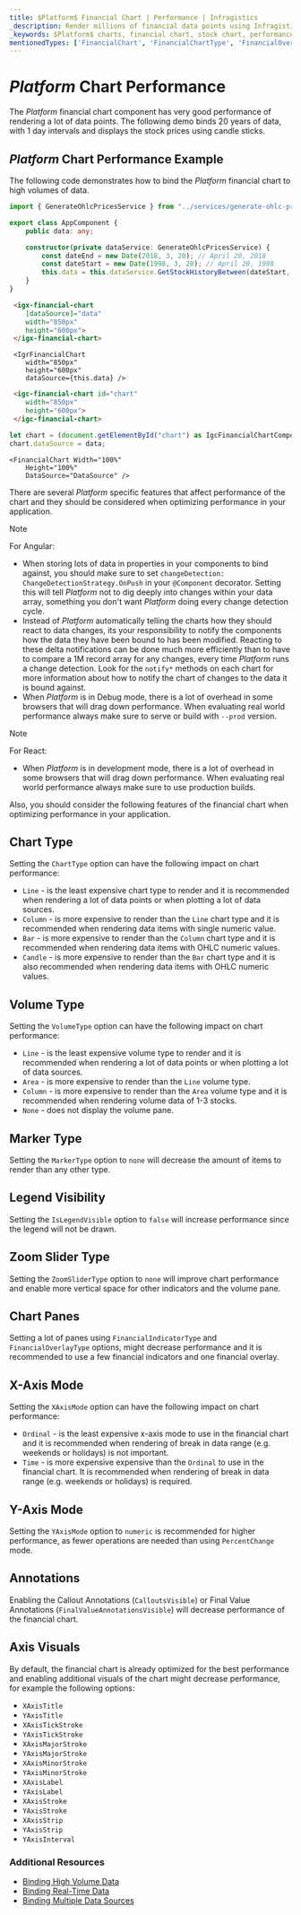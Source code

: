 ```yaml
---
title: $Platform$ Financial Chart | Performance | Infragistics
_description: Render millions of financial data points using Infragistics' $Platform$ financial chart control at super fast speed. Check out the $ProductName$ graph's high performance!
_keywords: $Platform$ charts, financial chart, stock chart, performance, $ProductName$, Infragistics, data binding
mentionedTypes: ['FinancialChart', 'FinancialChartType', 'FinancialOverlayType', 'FinancialChartVolumeType', 'MarkerType', 'FinancialChartXAxisMode', 'FinancialChartZoomSliderType', 'FinancialChartYAxisMode', 'DomainChart' ]
---
```

# $Platform$ Chart Performance

The $Platform$ financial chart component has very good performance of rendering a lot of data points. The following demo binds 20 years of data, with 1 day intervals and displays the stock prices using candle sticks.

## $Platform$ Chart Performance Example


<code-view style="height: 500px"
           data-demos-base-url="{environment:dvDemosBaseUrl}"
           iframe-src="{environment:dvDemosBaseUrl}/charts/financial-chart-performance"
           alt="$Platform$ Chart Performance Example"
           github-src="charts/financial-chart/performance">
</code-view>

<div class="divider--half"></div>


The following code demonstrates how to bind the $Platform$ financial chart to high volumes of data.

```ts
import { GenerateOhlcPricesService } from "../services/generate-ohlc-prices.service";

export class AppComponent {
    public data: any;

    constructor(private dataService: GenerateOhlcPricesService) {
        const dateEnd = new Date(2018, 3, 20); // April 20, 2018
        const dateStart = new Date(1998, 3, 20); // April 20, 1998
        this.data = this.dataService.GetStockHistoryBetween(dateStart, dateEnd);
    }
}
```

```html
 <igx-financial-chart
    [dataSource]="data"
    width="850px"
    height="600px">
 </igx-financial-chart>
```

```tsx
 <IgrFinancialChart
    width="850px"
    height="600px"
    dataSource={this.data} />
```

```html
 <igc-financial-chart id="chart"
    width="850px"
    height="600px">
 </igc-financial-chart>
```

```ts
let chart = (document.getElementById("chart") as IgcFinancialChartComponent);
chart.dataSource = data;
```

```razor
<FinancialChart Width="100%"
    Height="100%"
    DataSource="DataSource" />
```

There are several $Platform$ specific features that affect performance of the chart and they should be considered when optimizing performance in your application.

> [!NOTE]
> For Angular:
>
> * When storing lots of data in properties in your components to bind against, you should make sure to set `changeDetection: ChangeDetectionStrategy.OnPush` in your `@Component` decorator. Setting this will tell $Platform$ not to dig deeply into changes within your data array, something you don't want $Platform$ doing every change detection cycle.
> * Instead of $Platform$ automatically telling the charts how they should react to data changes, its your responsibility to notify the components how the data they have been bound to has been modified. Reacting to these delta notifications can be done much more efficiently than to have to compare a 1M record array for any changes, every time $Platform$ runs a change detection. Look for the `notify*` methods on each chart for more information about how to notify the chart of changes to the data it is bound against.
> * When $Platform$ is in Debug mode, there is a lot of overhead in some browsers that will drag down performance. When evaluating real world performance always make sure to serve or build with `--prod` version.

<!-- -->
> [!NOTE]
> For React:
>
> * When $Platform$ is in development mode, there is a lot of overhead in some browsers that will drag down performance. When evaluating real world performance always make sure to use production builds.

Also, you should consider the following features of the financial chart when optimizing performance in your application.

## Chart Type
Setting the `ChartType` option can have the following impact on chart performance:

* `Line` - is the least expensive chart type to render and it is recommended when rendering a lot of data points or when plotting a lot of data sources.
* `Column` - is more expensive to render than the `Line` chart type and it is recommended when rendering data items with single numeric value.
* `Bar` - is more expensive to render than the `Column` chart type and it is recommended when rendering data items with OHLC  numeric values.
* `Candle` - is more expensive to render than the `Bar` chart type and it is also recommended when rendering data items with OHLC  numeric values.

## Volume Type
Setting the `VolumeType` option can have the following impact on chart performance:

* `Line` - is the least expensive volume type to render and it is recommended when rendering a lot of data points or when plotting a lot of data sources.
* `Area` - is more expensive to render than the `Line` volume type.
* `Column` - is more expensive to render than the `Area` volume type and it is recommended when rendering volume data of 1-3 stocks.
* `None` - does not display the volume pane.

## Marker Type
Setting the `MarkerType` option to `none` will decrease the amount of items to render than any other type.

## Legend Visibility
Setting the `IsLegendVisible` option to `false` will increase performance since the legend will not be drawn.

## Zoom Slider Type
Setting the `ZoomSliderType` option to `none` will improve chart performance and enable more vertical space for other indicators and the volume pane.

## Chart Panes
Setting a lot of panes using `FinancialIndicatorType` and `FinancialOverlayType` options, might decrease performance and it is recommended to use a few financial indicators and one financial overlay.

## X-Axis Mode
Setting the `XAxisMode` option can have the following impact on chart performance:

* `Ordinal` - is the least expensive x-axis mode to use in the financial chart and it is recommended when rendering of break in data range (e.g. weekends or holidays) is not important.
* `Time` - is more expensive expensive than the `Ordinal` to use in the financial chart. It is recommended when rendering of break in data range (e.g. weekends or holidays) is  required.

## Y-Axis Mode
Setting the `YAxisMode` option to `numeric` is recommended for higher performance, as fewer operations are needed than using `PercentChange` mode.

## Annotations
Enabling the Callout Annotations (`CalloutsVisible`) or Final Value Annotations (`FinalValueAnnotationsVisible`) will decrease performance of the financial chart.

## Axis Visuals

By default, the financial chart is already optimized for the best performance and enabling additional visuals of the chart might decrease performance, for example the following options:

* `XAxisTitle`
* `YAxisTitle`
* `XAxisTickStroke`
* `YAxisTickStroke`
* `XAxisMajorStroke`
* `YAxisMajorStroke`
* `XAxisMinorStroke`
* `YAxisMinorStroke`
* `XAxisLabel`
* `YAxisLabel`
* `XAxisStroke`
* `YAxisStroke`
* `XAxisStrip`
* `YAxisStrip`
* `YAxisInterval`


<div class="divider--half"></div>

### Additional Resources
<div class="divider--half"></div>

* [Binding High Volume Data](financial-chart-high-volume.md)
* [Binding Real-Time Data](financial-chart-high-frequency.md)
* [Binding Multiple Data Sources](financial-chart-multiple-data.md)
